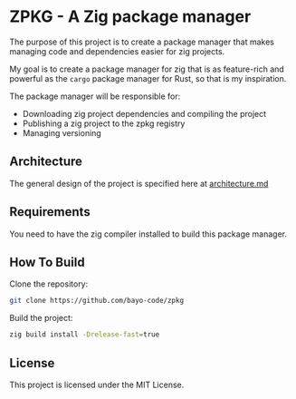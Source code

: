 # ZPKG - A Zig package manager
The purpose of this project is to create a package manager that makes managing code and dependencies easier for zig projects.

My goal is to create a package manager for zig that is as feature-rich and powerful as the `cargo` package manager for Rust, so that is my inspiration.

The package manager will be responsible for:
* Downloading zig project dependencies and compiling the project
* Publishing a zig project to the zpkg registry
* Managing versioning

## Architecture
The general design of the project is specified here at [architecture.md](architecture.md)

## Requirements
You need to have the zig compiler installed to build this package manager.

## How To Build
Clone the repository:
```sh
git clone https://github.com/bayo-code/zpkg
```

Build the project:
```sh
zig build install -Drelease-fast=true
```

## License
This project is licensed under the MIT License.
